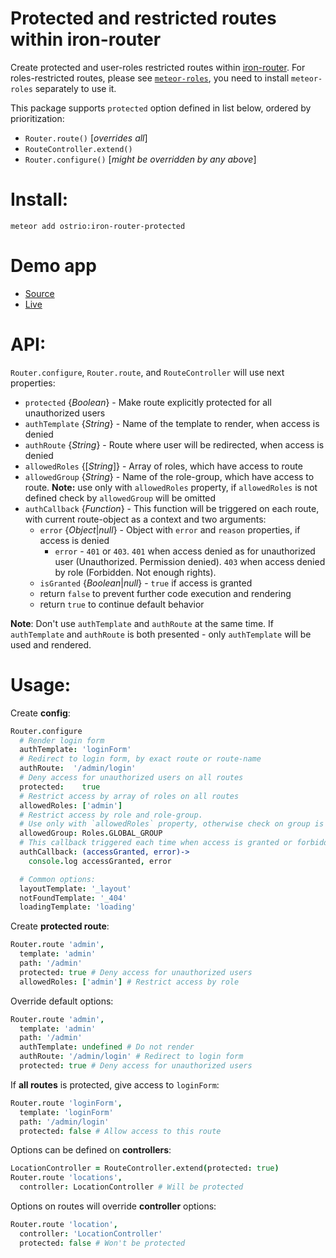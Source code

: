 Protected and restricted routes within iron-router
========
Create protected and user-roles restricted routes within [iron-router](https://atmospherejs.com/iron/router).
For roles-restricted routes, please see [`meteor-roles`](https://github.com/alanning/meteor-roles), you need to install `meteor-roles` separately to use it.

This package supports `protected` option defined in list below, ordered by prioritization:
 - `Router.route()` [*overrides all*]
 - `RouteController.extend()`
 - `Router.configure()` [*might be overridden by any above*]

Install:
========
```shell
meteor add ostrio:iron-router-protected
```

Demo app
========
 - [Source](https://github.com/VeliovGroup/Meteor-iron-router-protected/tree/master/demo)
 - [Live](http://iron-router-protected.meteor.com)

API:
========
`Router.configure`, `Router.route`, and `RouteController` will use next properties:
 - `protected` {*Boolean*} - Make route explicitly protected for all unauthorized users
 - `authTemplate` {*String*} - Name of the template to render, when access is denied
 - `authRoute` {*String*} - Route where user will be redirected, when access is denied
 - `allowedRoles` {[*String*]} - Array of roles, which have access to route
 - `allowedGroup` {*String*} - Name of the role-group, which have access to route. __Note:__ use only with `allowedRoles` property, if `allowedRoles` is not defined check by `allowedGroup` will be omitted
 - `authCallback` {*Function*} - This function will be triggered on each route, with current route-object as a context and two arguments:
    * `error` {*Object*|*null*} - Object with `error` and `reason` properties, if access is denied
      - `error` - `401` or `403`. `401` when access denied as for unauthorized user (Unauthorized. Permission denied). `403` when access denied by role (Forbidden. Not enough rights).
    * `isGranted` {*Boolean*|*null*} - `true` if access is granted
    * return `false` to prevent further code execution and rendering
    * return `true` to continue default behavior

__Note__: Don't use `authTemplate` and `authRoute` at the same time. If `authTemplate` and `authRoute` is both presented - only `authTemplate` will be used and rendered.


Usage:
========
Create __config__:
```coffeescript
Router.configure
  # Render login form
  authTemplate: 'loginForm' 
  # Redirect to login form, by exact route or route-name
  authRoute:  '/admin/login' 
  # Deny access for unauthorized users on all routes
  protected:    true 
  # Restrict access by array of roles on all routes
  allowedRoles: ['admin'] 
  # Restrict access by role and role-group. 
  # Use only with `allowedRoles` property, otherwise check on group is omitted
  allowedGroup: Roles.GLOBAL_GROUP 
  # This callback triggered each time when access is granted or forbidden for user
  authCallback: (accessGranted, error)->
    console.log accessGranted, error

  # Common options:
  layoutTemplate: '_layout'
  notFoundTemplate: '_404'
  loadingTemplate: 'loading'
```

Create __protected route__:
```coffeescript
Router.route 'admin',
  template: 'admin'
  path: '/admin'
  protected: true # Deny access for unauthorized users
  allowedRoles: ['admin'] # Restrict access by role
```

Override default options:
```coffeescript
Router.route 'admin',
  template: 'admin'
  path: '/admin'
  authTemplate: undefined # Do not render
  authRoute: '/admin/login' # Redirect to login form
  protected: true # Deny access for unauthorized users
```

If __all routes__ is protected, give access to `loginForm`:
```coffeescript
Router.route 'loginForm',
  template: 'loginForm'
  path: '/admin/login'
  protected: false # Allow access to this route
```

Options can be defined on __controllers__:
```coffeescript
LocationController = RouteController.extend(protected: true)
Router.route 'locations',
  controller: LocationController # Will be protected
```

Options on routes will override __controller__ options:
```coffeescript
Router.route 'location',
  controller: 'LocationController'
  protected: false # Won't be protected
```
